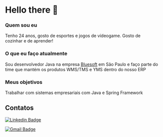 # Hello there 👋
### Quem sou eu
Tenho 24 anos, gosto de esportes e jogos de vídeogame. Gosto de cozinhar e de aprender!


### O que eu faço atualmente
Sou desenvolvedor Java na empresa [Bluesoft](https://bluesoft.com.br/) em São Paulo e faço parte do time que mantém os produtos WMS/TMS e YMS dentro do nosso ERP
### Meus objetivos
Trabalhar com sistemas empresariais com Java e Spring Framework

## Contatos
[![Linkedin Badge](https://img.shields.io/badge/-LinkedIn-blue?style=flat-square&logo=Linkedin&logoColor=white&link=https://www.linkedin.com/in/giulio-bernardi-ti/)](https://www.linkedin.com/in/giulio-bernardi-ti/)

[![Gmail Badge](https://img.shields.io/badge/-Gmail-c14438?style=flat-square&logo=Gmail&logoColor=white&link=mailto:giulioccbernardi@gmail.com)](mailto:giulioccbernardi@gmail.com)
